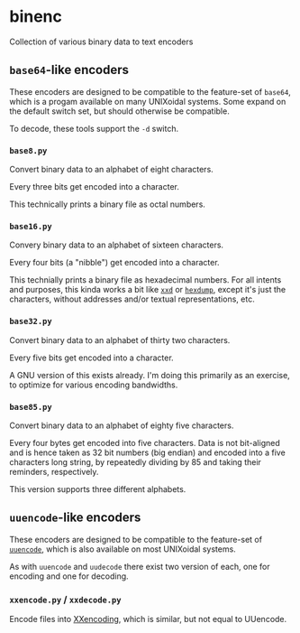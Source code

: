 # binenc
Collection of various binary data to text encoders

## `base64`-like encoders
These encoders are designed to be compatible to the feature-set of `base64`, which is a progam available on many UNIXoidal systems. Some expand on the default switch set, but should otherwise be compatible.

To decode, these tools support the `-d` switch.

### `base8.py`
Convert binary data to an alphabet of eight characters.

Every three bits get encoded into a character.

This technically prints a binary file as octal numbers.

### `base16.py`
Convery binary data to an alphabet of sixteen characters.

Every four bits (a "nibble") get encoded into a character.

This technially prints a binary file as hexadecimal numbers.
For all intents and purposes, this kinda works a bit like [`xxd`][1] or [`hexdump`][2],
except it's just the characters, without addresses and/or textual representations, etc.

### `base32.py`
Convert binary data to an alphabet of thirty two characters.

Every five bits get encoded into a character.

A GNU version of this exists already.
I'm doing this primarily as an exercise, to optimize for various encoding bandwidths.

### `base85.py`
Convert binary data to an alphabet of eighty five characters.

Every four bytes get encoded into five characters.
Data is not bit-aligned and is hence taken as 32 bit numbers (big endian) and encoded into a five characters long string, by repeatedly dividing by 85 and taking their reminders, respectively.

This version supports three different alphabets.

## `uuencode`-like encoders
These encoders are designed to be compatible to the feature-set of [`uuencode`][3], which is also available on most UNIXoidal systems.

As with `uuencode` and `uudecode` there exist two version of each, one for encoding and one for decoding.

### `xxencode.py` / `xxdecode.py`
Encode files into [XXencoding][4], which is similar, but not equal to UUencode.

 [1]: http://linuxcommand.org/man_pages/xxd1.html
 [2]: https://enwp.org/Hex_dump
 [3]: https://enwp.org/Uuencoding
 [4]: https://enwp.org/Xxencoding
